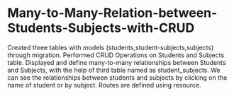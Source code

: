 # Many-to-Many-Relation-between-Students-Subjects-with-CRUD
 Created three tables with models (students,student-subjects,subjects) through migration. Performed CRUD Operations on Students and Subjects table. Displayed  and define many-to-many relationships between Students and Subjects, with the help of third table named as student_subjects. We can see the relationships between students and subjects by clicking on the name of student or by subject. Routes are defined using resource.
